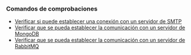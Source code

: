 ### Comandos de comprobaciones

* [Verificar si puede establecer una conexión con un servidor de SMTP](Test-EmailConnection.md)
* [Verificar que se pueda establecer la comunicación con un servidor de MongoDB](Test-MongoConnection.md)
* [Verificar que se pueda establecer la comunicación con un servidor de RabbitMQ](Test-RabbitConnection.md)
